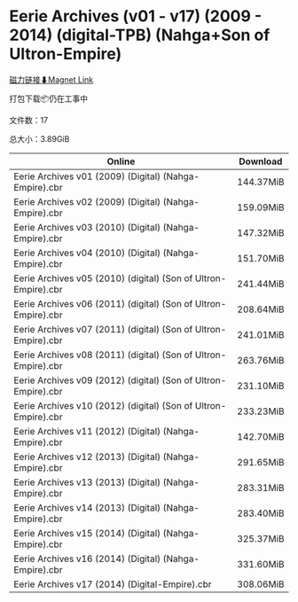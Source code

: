 # Eerie Archives (v01 - v17) (2009 - 2014) (digital-TPB) (Nahga+Son of Ultron-Empire)

[磁力链接⬇Magnet Link](magnet:?xt=urn:btih:581f0f8280be048abed8621028e6ca6cb592e698&dn=Eerie%20Archives%20%28v01%20-%20v17%29%20%282009%20-%202014%29%20%28digital-TPB%29%20%28Nahga%2BSon%20of%20Ultron-Empire%29)

打包下载📦仍在工事中

文件数：17

总大小：3.89GiB

Online | Download
--- | ---
Eerie Archives v01 (2009) (Digital) (Nahga-Empire).cbr | 144.37MiB
Eerie Archives v02 (2009) (Digital) (Nahga-Empire).cbr | 159.09MiB
Eerie Archives v03 (2010) (Digital) (Nahga-Empire).cbr | 147.32MiB
Eerie Archives v04 (2010) (Digital) (Nahga-Empire).cbr | 151.70MiB
Eerie Archives v05 (2010) (digital) (Son of Ultron-Empire).cbr | 241.44MiB
Eerie Archives v06 (2011) (digital) (Son of Ultron-Empire).cbr | 208.64MiB
Eerie Archives v07 (2011) (digital) (Son of Ultron-Empire).cbr | 241.01MiB
Eerie Archives v08 (2011) (digital) (Son of Ultron-Empire).cbr | 263.76MiB
Eerie Archives v09 (2012) (digital) (Son of Ultron-Empire).cbr | 231.10MiB
Eerie Archives v10 (2012) (digital) (Son of Ultron-Empire).cbr | 233.23MiB
Eerie Archives v11 (2012) (Digital) (Nahga-Empire).cbr | 142.70MiB
Eerie Archives v12 (2013) (Digital) (Nahga-Empire).cbr | 291.65MiB
Eerie Archives v13 (2013) (Digital) (Nahga-Empire).cbr | 283.31MiB
Eerie Archives v14 (2013) (Digital) (Nahga-Empire).cbr | 283.40MiB
Eerie Archives v15 (2014) (Digital) (Nahga-Empire).cbr | 325.37MiB
Eerie Archives v16 (2014) (Digital) (Nahga-Empire).cbr | 331.60MiB
Eerie Archives v17 (2014) (Digital-Empire).cbr | 308.06MiB